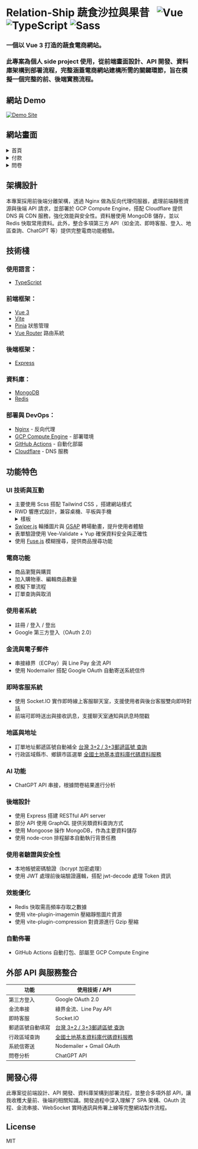 # Relation-Ship 蔬食沙拉與果昔 &nbsp; ![Vue](https://img.shields.io/badge/%20-Vue.js-34495E?logo=vue.js&logoColor=41B883) ![TypeScript](https://img.shields.io/badge/%20-TypeScript-3178C6?style=flat&logo=typescript&logoColor=white) ![Sass](https://img.shields.io/badge/%20-Sass-CC6699?logo=sass&logoColor=white)

<h3>
一個以 Vue 3 打造的蔬食電商網站。<br><br>
此專案為個人 side project 使用，從前端畫面設計、API 開發、資料庫架構到部署流程，完整涵蓋電商網站建構所需的關鍵環節，旨在模擬一個完整的前、後端實務流程。
</h3>

## 網站 Demo

[![Demo Site](https://img.shields.io/badge/DEMO-Click%20to%20Visit-%20?style=social)](https://tmc4web.dev)


## 網站畫面

<details>
  <summary>首頁</summary>
  <img src="./docs/images/home.gif" alt="首頁截圖" width="100%"/>
</details>

<details>
  <summary>付款</summary>
  <img src="./docs/images/payment.gif" alt="付款截圖" width="100%"/>
</details>

<details>
  <summary>問卷</summary>
  <img src="./docs/images/questionnaire.gif" alt="問卷截圖" width="100%"/>
</details>

## 架構設計

本專案採用前後端分離架構，透過 Nginx 做為反向代理伺服器，處理前端靜態資源與後端 API 請求，並部署於 GCP Compute Engine，搭配 Cloudflare 提供 DNS 與 CDN 服務，強化效能與安全性。資料層使用 MongoDB 儲存，並以 Redis 快取常用資料。此外，整合多項第三方 API（如金流、即時客服、登入、地區查詢、ChatGPT 等）提供完整電商功能體驗。

## 技術棧

### 使用語言：
- [TypeScript](https://www.typescriptlang.org/)

### 前端框架：
- [Vue 3](https://vuejs.org/)
- [Vite](https://vitejs.dev/)
- [Pinia](https://pinia.vuejs.org/) 狀態管理
- [Vue Router](https://router.vuejs.org/) 路由系統

### 後端框架：
- [Express](https://expressjs.com/)

### 資料庫：
- [MongoDB](https://www.mongodb.com/)
- [Redis](https://redis.io/)

### 部署與 DevOps：
- [Nginx](https://nginx.org/) - 反向代理
- [GCP Compute Engine](https://cloud.google.com/compute) - 部署環境
- [GitHub Actions](https://github.com/features/actions) - 自動化部屬
- [Cloudflare](https://www.cloudflare.com/) - DNS 服務

## 功能特色

### UI 技術與互動
- 主要使用 Scss 搭配 Tailwind CSS ，搭建網站樣式
- RWD 響應式設計，兼容桌機、平板與手機
  <details>
    <summary>樣板</summary>
    <img src="./docs/images/rwd.png" alt="rwd樣板" width="100%"/>
  </details>
- [Swiper.js](https://swiperjs.com/) 輪播圖片與 [GSAP](https://gsap.com/) 轉場動畫，提升使用者體驗
- 表單驗證使用 Vee-Validate + Yup 確保資料安全與正確性
- 使用 [Fuse.js](https://fusejs.io/) 模糊搜尋，提供商品搜尋功能

### 電商功能
- 商品瀏覽與購買
- 加入購物車、編輯商品數量
- 模擬下單流程
- 訂單查詢與取消

### 使用者系統
- 註冊 / 登入 / 登出
- Google 第三方登入（OAuth 2.0）

### 金流與電子郵件
- 串接綠界（ECPay）與 Line Pay 金流 API
- 使用 Nodemailer 搭配 Google OAuth 自動寄送系統信件

### 即時客服系統
- 使用 Socket.IO 實作即時線上客服聊天室，支援使用者與後台客服雙向即時對話
- 前端可即時送出與接收訊息，支援聊天室通知與訊息時間戳

### 地區與地址
- 訂單地址郵遞區號自動補全 [台灣 3+2 / 3+3郵遞區號 查詢](https://zip5.5432.tw/zip5api.html)
- 行政區域縣市、鄉鎮市區選單 [全國土地基本資料庫代碼資料服務](https://cop.land.moi.gov.tw/ServiceList/ServiceData?id=A5CCC85A-EEF3-4659-8829-DA21CD0DCC95)

### AI 功能
- ChatGPT API 串接，根據問卷結果進行分析

### 後端設計
- 使用 Express 搭建 RESTful API server
- 部分 API 使用 GraphQL 提供另類資料查詢方式
- 使用 Mongoose 操作 MongoDB，作為主要資料儲存
- 使用 node-cron 排程腳本自動執行背景任務

### 使用者驗證與安全性
- 本地帳號密碼驗證（bcrypt 加密處理）
- 使用 JWT 處理前後端驗證邏輯，搭配 jwt-decode 處理 Token 資訊

### 效能優化
- Redis 快取需高頻率存取之數據
- 使用 vite-plugin-imagemin 壓縮靜態圖片資源
- 使用 vite-plugin-compression 對資源進行 Gzip 壓縮

### 自動佈署
  - GitHub Actions 自動打包、部屬至 GCP Compute Engine


## 外部 API 與服務整合

| 功能 | 使用技術 / API |
|------|----------------|
| 第三方登入 | Google OAuth 2.0 |
| 金流串接 | 綠界金流、Line Pay API |
| 即時客服 | Socket.IO |
| 郵遞區號自動填寫 | [台灣 3+2 / 3+3郵遞區號 查詢](https://zip5.5432.tw/zip5api.html) |
| 行政區域查詢 | [全國土地基本資料庫代碼資料服務](https://cop.land.moi.gov.tw/ServiceList/ServiceData?id=A5CCC85A-EEF3-4659-8829-DA21CD0DCC95) |
| 系統信寄送 | Nodemailer + Gmail OAuth |
| 問卷分析 | ChatGPT API |



##  開發心得

此專案從前端設計、API 開發、資料庫架構到部署流程，並整合多項外部 API，讓我收穫大量前、後端的相關知識。開發過程中深入理解了 SPA 架構、OAuth 流程、金流串接、WebSocket 實時通訊與佈署上線等完整網站製作流程。

## License

MIT